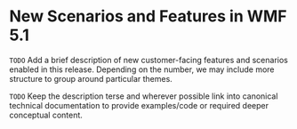# New Scenarios and Features in WMF 5.1 #

`TODO` Add a brief description of new customer-facing features and scenarios enabled in this release. Depending on the number, we may include more structure to group around particular themes.

`TODO` Keep the description terse and wherever possible link into canonical technical documentation to provide examples/code or required deeper conceptual content.
